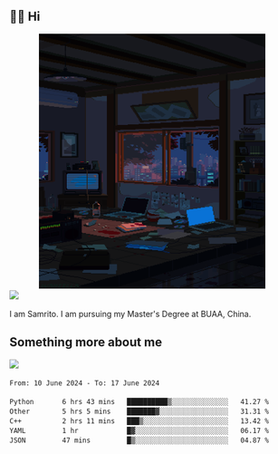 ## 👋🏻 Hi

<div align="center">
<img alt="GIF" src="https://github.com/xiangsam/xiangsam/blob/271390e4ab50820a4594e3cb94b7ffaa6293de72/0_0EUAvTumWsRa2k6F.gif" width=400 height=450/>
</div>

<a href="https://github.com/xiangsam">
  <img src="https://komarev.com/ghpvc/?username=xiangsam&style=flat-square" />
</a>

I am Samrito. I am pursuing my Master's Degree at BUAA, China.


## Something more about me
<a href="https://github.com/xiangsam">
  <img src="https://github-readme-stats.vercel.app/api?username=xiangsam&show_icons=true&hide_border=true" />
</a>

<!--
<a href="https://github.com/xiangsam">
  <img src="https://github-readme-stats.vercel.app/api/top-langs/?username=xiangsam&layout=compact" />
</a>
-->

<!--START_SECTION:waka-->

```txt
From: 10 June 2024 - To: 17 June 2024

Python       6 hrs 43 mins   ██████████▒░░░░░░░░░░░░░░   41.27 %
Other        5 hrs 5 mins    ███████▓░░░░░░░░░░░░░░░░░   31.31 %
C++          2 hrs 11 mins   ███▒░░░░░░░░░░░░░░░░░░░░░   13.42 %
YAML         1 hr            █▓░░░░░░░░░░░░░░░░░░░░░░░   06.17 %
JSON         47 mins         █▒░░░░░░░░░░░░░░░░░░░░░░░   04.87 %
```

<!--END_SECTION:waka-->

<!---
xiangsam/xiangsam is a ✨ special ✨ repository because its `README.md` (this file) appears on your GitHub profile.
You can click the Preview link to take a look at your changes.
--->
